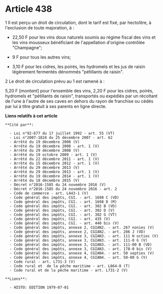 # Article 438

1  Il est perçu un droit de circulation, dont le tarif est fixé, par hectolitre, à l'exclusion de toute majoration, à :

- 22,50 F pour les vins doux naturels soumis au régime fiscal des vins et les vins mousseux bénéficiant de l'appellation
d'origine contrôlée "Champagne";

- 9 F pour tous les autres vins;

- 3,10 F pour les cidres, les poirés, les hydromels et les jus de raisin légèrement fermentés dénommés "pétillants de
raisin".

2  Le droit de circulation prévu au 1 est ramené à :

5,20 F [*montant*] pour l'ensemble des vins,      2,20 F pour les cidres, poirés, hydromels et "pétillants de raisin",
transportés ou expédiés par un récoltant de l'une à l'autre de ses caves en dehors du rayon de franchise ou cédés par lui à
titre gratuit à ses parents en ligne directe.

**Liens relatifs à cet article**

	**Cité par**:

	  - Loi n°92-677 du 17 juillet 1992 - art. 55 (VT)
	  - Loi n°2007-1824 du 25 décembre 2007 - art. 62
	  - Arrêté du 19 décembre 2008 (V)
	  - Arrêté du 19 décembre 2008 - art. 1 (V)
	  - Arrêté du 29 décembre 2008 (V)
	  - Arrêté du 19 octobre 2009 - art. 1 (V)
	  - Arrêté du 22 décembre 2011 - art. 1 (V)
	  - Arrêté du 15 décembre 2012 - art. 1 (V)
	  - Arrêté du 29 décembre 2013 (V)
	  - Arrêté du 29 décembre 2013 - art. 1 (V)
	  - Arrêté du 19 décembre 2014 - art. 1 (V)
	  - Arrêté du 18 décembre 2015 (V)
	  - Décret n°2016-1585 du 24 novembre 2016 (V)
	  - Décret n°2016-1585 du 24 novembre 2016 - art. 2
	  - Code de commerce - art. L443-1 (V)
	  - Code général des impôts, CGI. - art. 1698 C (VD)
	  - Code général des impôts, CGI. - art. 1698 D (M)
	  - Code général des impôts, CGI. - art. 302 B (VD)
	  - Code général des impôts, CGI. - art. 302 D (V)
	  - Code général des impôts, CGI. - art. 302 G (VT)
	  - Code général des impôts, CGI. - art. 435 (V)
	  - Code général des impôts, CGI. - art. 440 bis (V)
	  - Code général des impôts, annexe 2, CGIAN2. - art. 267 nonies (V)
	  - Code général des impôts, annexe 2, CGIAN2. - art. 286 J (VD)
	  - Code général des impôts, annexe 3, CGIAN3. - art. 111 H octies (V)
	  - Code général des impôts, annexe 3, CGIAN3. - art. 111-0 G (V)
	  - Code général des impôts, annexe 3, CGIAN3. - art. 111-00 B (VD)
	  - Code général des impôts, annexe 3, CGIAN3. - art. 178-0 bis (V)
	  - Code général des impôts, annexe 4, CGIAN4. - art. 50 septies (V)
	  - Code général des impôts, annexe 4, CGIAN4. - art. 50-00 G (V)
	  - Code rural - art. L731-3 (V)
	  - Code rural et  de la pêche maritime - art. L664-8 (T)
	  - Code rural et de la pêche maritime - art. L731-2 (V)

	**Liens**:

	  - HISTO: EDITION 1979-07-01
